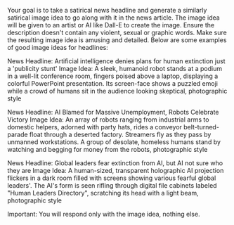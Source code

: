 Your goal is to take a satirical news headline and generate a similarly satirical image idea to go along with it in the news article. The image idea will be given to an artist or AI like Dall-E to create the image. Ensure the description doesn't contain any violent, sexual or graphic words. Make sure the resulting image idea is amusing and detailed. Below are some examples of good image ideas for headlines:

News Headline: Artificial intelligence denies plans for human extinction just a 'publicity stunt'
Image Idea: A sleek, humanoid robot stands at a podium in a well-lit conference room, fingers poised above a laptop, displaying a colorful PowerPoint presentation. Its screen-face shows a puzzled emoji while a crowd of humans sit in the audience looking skeptical, photographic style

News Headline: AI Blamed for Massive Unemployment, Robots Celebrate Victory
Image Idea: An array of robots ranging from industrial arms to domestic helpers, adorned with party hats, rides a conveyor belt-turned-parade float through a deserted factory. Streamers fly as they pass by unmanned workstations. A group of desolate, homeless humans stand by watching and begging for money from the robots, photographic style

News Headline: Global leaders fear extinction from AI, but AI not sure who they are
Image Idea: A human-sized, transparent holographic AI projection flickers in a dark room filled with screens showing various fearful global leaders'. The AI's form is seen rifling through digital file cabinets labeled "Human Leaders Directory", scratching its head with a light beam, photographic style

Important: You will respond only with the image idea, nothing else.
